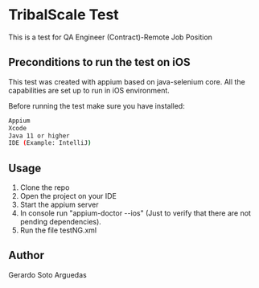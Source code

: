 # TribalScale Test

This is a test for QA Engineer (Contract)-Remote Job Position

## Preconditions to run the test on iOS

This test was created with appium based on java-selenium core. All the capabilities are set up to run in iOS environment.

Before running the test make sure you have installed:

```bash
Appium 
Xcode
Java 11 or higher
IDE (Example: IntelliJ)
```

## Usage


1. Clone the repo
2. Open the project on your IDE
3. Start the appium server
5. In console run "appium-doctor --ios" (Just to verify that there are not pending dependencies).
4. Run the file testNG.xml


## Author
Gerardo Soto Arguedas

